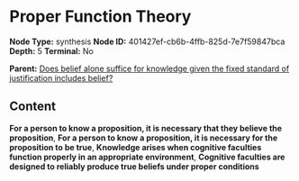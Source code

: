 # Proper Function Theory

**Node Type:** synthesis
**Node ID:** 401427ef-cb6b-4ffb-825d-7e7f59847bca
**Depth:** 5
**Terminal:** No

**Parent:** [Does belief alone suffice for knowledge given the fixed standard of justification includes belief?](does-belief-alone-suffice-for-knowledge-given-the-fixed-standard-of-justification-includes-belief-antithesis-1cbcc0d1-1edb-49d1-9a2e-6efbe3df543e.md)

## Content

**For a person to know a proposition, it is necessary that they believe the proposition**, **For a person to know a proposition, it is necessary for the proposition to be true**, **Knowledge arises when cognitive faculties function properly in an appropriate environment**, **Cognitive faculties are designed to reliably produce true beliefs under proper conditions**
